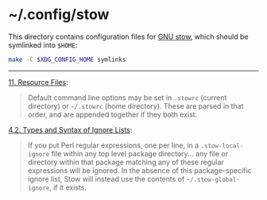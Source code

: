 # ~/.config/stow

This directory contains configuration files for [GNU stow](https://gnu.org/software/stow),
which should be symlinked into `$HOME`:

```sh
make -C $XDG_CONFIG_HOME symlinks
```

***

[11. Resource Files](https://gnu.org/software/stow/manual/stow.html#Resource-Files):

> Default command line options may be set in `.stowrc` (current directory) or
> `~/.stowrc` (home directory). These are parsed in that order, and are appended
> together if they both exist.

[4.2. Types and Syntax of Ignore Lists](https://gnu.org/software/stow/manual/stow.html#Types-And-Syntax-Of-Ignore-Lists):

> If you put Perl regular expressions, one per line, in a `.stow-local-ignore`
> file within any top level package directory... any file or directory within
> that package matching any of these regular expressions will be ignored. In the
> absence of this package-specific ignore list, Stow will instead use the
> contents of `~/.stow-global-ignore`, if it exists.
